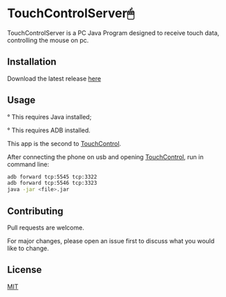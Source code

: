 # TouchControlServer🖱

TouchControlServer is a PC Java Program designed to receive touch data, controlling the mouse on pc.

## Installation

Download the latest release [here](https://github.com/Draylon/TouchControlServer/releases)

## Usage

° This requires Java installed;

° This requires ADB installed.

This app is the second to [TouchControl](https://github.com/Draylon/TouchControl).

After connecting the phone on usb and opening [TouchControl](https://github.com/Draylon/TouchControl), run in command line:
```bash
adb forward tcp:5545 tcp:3322
adb forward tcp:5546 tcp:3323
java -jar <file>.jar
```

## Contributing
Pull requests are welcome.

For major changes, please open an issue first to discuss what you would like to change.

## License
[MIT](https://choosealicense.com/licenses/mit/)